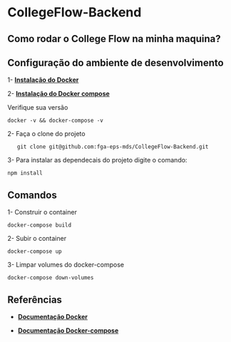 # CollegeFlow-Backend

## Como rodar o College Flow na minha maquina? 

## Configuração do ambiente de desenvolvimento

 1- [**Instalação do Docker**](https://docs.docker.com/desktop/install/linux-install/)

 2- [**Instalação do Docker compose**](https://docs.docker.com/compose/install/)

Verifique sua versão
  
    docker -v && docker-compose -v

2- Faça o clone do projeto

       git clone git@github.com:fga-eps-mds/CollegeFlow-Backend.git

3- Para instalar as dependecais do projeto digite o comando: 

    npm install

## Comandos

  1- Construir o container
        
    docker-compose build
  2- Subir o container

    docker-compose up
    
  3- Limpar volumes do docker-compose
  
    docker-compose down-volumes

## Referências
 * [**Documentação Docker**](https://docs.docker.com/get-docker/)

 * [**Documentação Docker-compose**](https://docs.docker.com/compose/)
